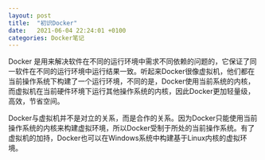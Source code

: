 ```yaml
---
layout: post
title:  "初识Docker"
date:   2021-06-04 22:24:01 +0100
categories: Docker笔记
---
```

Docker 是用来解决软件在不同的运行环境中需求不同依赖的问题的，它保证了同一软件在不同的运行环境中运行结果一致。听起来Docker很像虚拟机，他们都在当前操作系统下构建了一个运行环境，不同的是，Docker使用当前系统的内核，而虚拟机在当前硬件环境下运行其他操作系统的内核，因此Docker更加轻量级，高效，节省空间。

Docker与虚拟机并不是对立的关系，而是合作的关系。因为Docker只能使用当前操作系统的内核来构建虚拟环境，所以Docker受制于所处的当前操作系统。有了虚拟机的加持，Docker也可以在Windows系统中构建基于Linux内核的虚拟环境。

